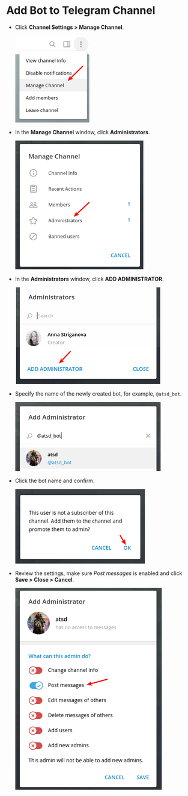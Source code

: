 # Add Bot to Telegram Channel

* Click **Channel Settings > Manage Channel**.

   ![](./images/telegram_5.png)

* In the **Manage Channel** window, click **Administrators**.

   ![](./images/telegram_6.png)

* In the **Administrators** window, click **ADD ADMINISTRATOR**.

   ![](./images/telegram_7.png)

* Specify the name of the newly created bot, for example, `@atsd_bot`.

   ![](./images/telegram_8.png)

* Click the bot name and confirm.

   ![](./images/telegram_9.png)

* Review the settings, make sure _Post messages_ is enabled and click **Save > Close > Cancel**.

   ![](./images/telegram_10.png)